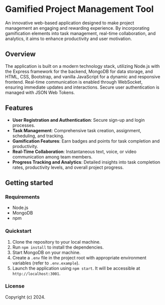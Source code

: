 # Gamified Project Management Tool

An innovative web-based application designed to make project management an engaging and rewarding experience. By incorporating gamification elements into task management, real-time collaboration, and analytics, it aims to enhance productivity and user motivation.

## Overview

The application is built on a modern technology stack, utilizing Node.js with the Express framework for the backend, MongoDB for data storage, and HTML, CSS, Bootstrap, and vanilla JavaScript for a dynamic and responsive frontend. Real-time communication is enabled through WebSocket, ensuring immediate updates and interactions. Secure user authentication is managed with JSON Web Tokens.

## Features

- **User Registration and Authentication**: Secure sign-up and login processes.
- **Task Management**: Comprehensive task creation, assignment, scheduling, and tracking.
- **Gamification Features**: Earn badges and points for task completion and productivity.
- **Real-Time Collaboration**: Instantaneous text, voice, or video communication among team members.
- **Progress Tracking and Analytics**: Detailed insights into task completion rates, productivity levels, and overall project progress.

## Getting started

### Requirements

- Node.js
- MongoDB
- npm

### Quickstart

1. Clone the repository to your local machine.
2. Run `npm install` to install the dependencies.
3. Start MongoDB on your machine.
4. Create a `.env` file in the project root with appropriate environment variables (refer to `.env.example`).
5. Launch the application using `npm start`. It will be accessible at `http://localhost:3001`.

### License

Copyright (c) 2024.